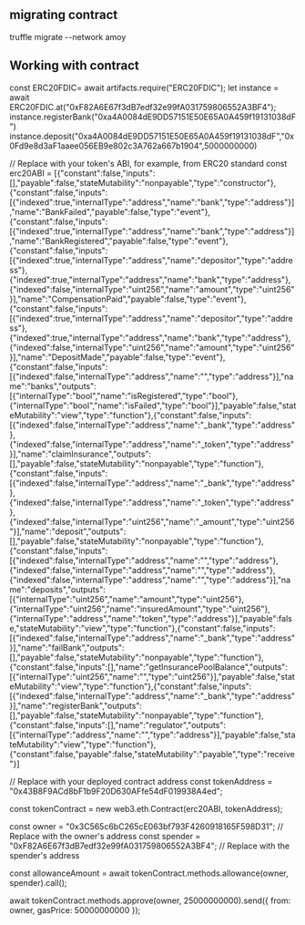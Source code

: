 ## migrating contract

truffle migrate --network amoy

## Working with contract

const ERC20FDIC= await artifacts.require("ERC20FDIC");
let instance = await ERC20FDIC.at("0xF82A6E67f3dB7edf32e99fA031759806552A3BF4");
instance.registerBank("0xa4A0084dE9DD57151E50E65A0A459f19131038dF")
instance.deposit("0xa4A0084dE9DD57151E50E65A0A459f19131038dF","0x0Fd9e8d3aF1aaee056EB9e802c3A762a667b1904",5000000000)

// Replace with your token's ABI, for example, from ERC20 standard
const erc20ABI = [{"constant":false,"inputs":[],"payable":false,"stateMutability":"nonpayable","type":"constructor"},{"constant":false,"inputs":[{"indexed":true,"internalType":"address","name":"bank","type":"address"}],"name":"BankFailed","payable":false,"type":"event"},{"constant":false,"inputs":[{"indexed":true,"internalType":"address","name":"bank","type":"address"}],"name":"BankRegistered","payable":false,"type":"event"},{"constant":false,"inputs":[{"indexed":true,"internalType":"address","name":"depositor","type":"address"},{"indexed":true,"internalType":"address","name":"bank","type":"address"},{"indexed":false,"internalType":"uint256","name":"amount","type":"uint256"}],"name":"CompensationPaid","payable":false,"type":"event"},{"constant":false,"inputs":[{"indexed":true,"internalType":"address","name":"depositor","type":"address"},{"indexed":true,"internalType":"address","name":"bank","type":"address"},{"indexed":false,"internalType":"uint256","name":"amount","type":"uint256"}],"name":"DepositMade","payable":false,"type":"event"},{"constant":false,"inputs":[{"indexed":false,"internalType":"address","name":"","type":"address"}],"name":"banks","outputs":[{"internalType":"bool","name":"isRegistered","type":"bool"},{"internalType":"bool","name":"isFailed","type":"bool"}],"payable":false,"stateMutability":"view","type":"function"},{"constant":false,"inputs":[{"indexed":false,"internalType":"address","name":"_bank","type":"address"},{"indexed":false,"internalType":"address","name":"_token","type":"address"}],"name":"claimInsurance","outputs":[],"payable":false,"stateMutability":"nonpayable","type":"function"},{"constant":false,"inputs":[{"indexed":false,"internalType":"address","name":"_bank","type":"address"},{"indexed":false,"internalType":"address","name":"_token","type":"address"},{"indexed":false,"internalType":"uint256","name":"_amount","type":"uint256"}],"name":"deposit","outputs":[],"payable":false,"stateMutability":"nonpayable","type":"function"},{"constant":false,"inputs":[{"indexed":false,"internalType":"address","name":"","type":"address"},{"indexed":false,"internalType":"address","name":"","type":"address"},{"indexed":false,"internalType":"address","name":"","type":"address"}],"name":"deposits","outputs":[{"internalType":"uint256","name":"amount","type":"uint256"},{"internalType":"uint256","name":"insuredAmount","type":"uint256"},{"internalType":"address","name":"token","type":"address"}],"payable":false,"stateMutability":"view","type":"function"},{"constant":false,"inputs":[{"indexed":false,"internalType":"address","name":"_bank","type":"address"}],"name":"failBank","outputs":[],"payable":false,"stateMutability":"nonpayable","type":"function"},{"constant":false,"inputs":[],"name":"getInsurancePoolBalance","outputs":[{"internalType":"uint256","name":"","type":"uint256"}],"payable":false,"stateMutability":"view","type":"function"},{"constant":false,"inputs":[{"indexed":false,"internalType":"address","name":"_bank","type":"address"}],"name":"registerBank","outputs":[],"payable":false,"stateMutability":"nonpayable","type":"function"},{"constant":false,"inputs":[],"name":"regulator","outputs":[{"internalType":"address","name":"","type":"address"}],"payable":false,"stateMutability":"view","type":"function"},{"constant":false,"payable":false,"stateMutability":"payable","type":"receive"}]

// Replace with your deployed contract address
const tokenAddress = "0x43B8F9ACd8bF1b9F20D630AFfe54dF019938A4ed";

const tokenContract = new web3.eth.Contract(erc20ABI, tokenAddress);

const owner = "0x3C565c6bC265cE063bf793F4260918165F598D31"; // Replace with the owner's address
const spender = "0xF82A6E67f3dB7edf32e99fA031759806552A3BF4"; // Replace with the spender's address

const allowanceAmount = await tokenContract.methods.allowance(owner, spender).call();

await tokenContract.methods.approve(owner, 25000000000).send({ from: owner, gasPrice: 50000000000 });
